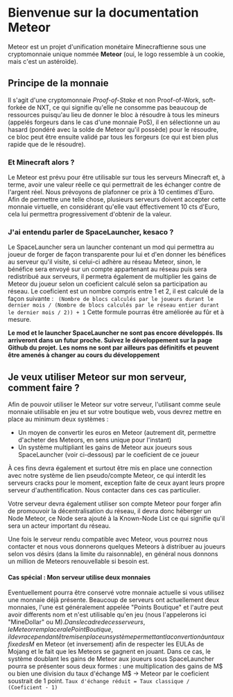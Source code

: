 # Bienvenue sur la documentation Meteor
  Meteor est un projet d'unification monétaire Minecraftienne sous une cryptomonnaie unique nommée **Meteor** (oui, le logo ressemble à un cookie, mais c'est un astéroïde).

## Principe de la monnaie

Il s'agit d'une cryptomonnaie *Proof-of-Stake* et non Proof-of-Work, soft-forkée de NXT, ce qui signifie qu'elle ne consomme pas beaucoup de ressources puisqu'au lieu de donner le bloc à résoudre à tous les mineurs (appelés forgeurs dans le cas d'une monnaie PoS), il en sélectionne un au hasard (pondéré avec la solde de Meteor qu'il possède) pour le résoudre, ce bloc peut être ensuite validé par tous les forgeurs (ce qui est bien plus rapide que de le résoudre).

### Et Minecraft alors ?

Le Meteor est prévu pour être utilisable sur tous les serveurs Minecraft et, à terme, avoir une valeur réelle ce qui permettrait de les échanger contre de l'argent réel. Nous prévoyons de plafonner ce prix à 10 centimes d'Euro.
Afin de permettre une telle chose, plusieurs serveurs doivent accepter cette monnaie virtuelle, en considérant qu'elle vaut éffectivement 10 cts d'Euro, cela lui permettra progressivement d'obtenir de la valeur.

### J'ai entendu parler de SpaceLauncher, kesaco ?

Le SpaceLauncher sera un launcher contenant un mod qui permettra au joueur de forger de façon transparente pour lui et d'en donner les bénéfices au serveur qu'il visite, si celui-ci adhère au réseau Meteor, sinon, le bénéfice sera envoyé sur un compte appartenant au réseau puis sera redistribué aux serveurs, il permetra également de multiplier les gains de Meteor du joueur selon un coeficient calculé selon sa participation au réseau. Le coeficient est un nombre compris entre 1 et 2, il est calculé de la façon suivante : 
``` (Nombre de blocs calculés par le joueurs durant le dernier mois / (Nombre de blocs calculés par le réseau entier durant le dernier mois / 2)) + 1```
Cette formule pourras être améliorée au fûr et à mesure.

**Le mod et le launcher SpaceLauncher ne sont pas encore développés. Ils arriveront dans un futur proche. Suivez le développement sur la page Github du projet.**
**Les noms ne sont par ailleurs pas définitifs et peuvent être amenés à changer au cours du développement**

## Je veux utiliser Meteor sur mon serveur, comment faire ?

Afin de pouvoir utiliser le Meteor sur votre serveur, l'utilisant comme seule monnaie utilisable en jeu et sur votre boutique web, vous devrez mettre en place au minimum deux systèmes :

 - Un moyen de convertir les euros en Meteor (autrement dit, permettre d'acheter des Meteors, en sens unique pour l'instant)
 - Un système multipliant les gains de Meteor aux joueurs sous SpaceLauncher (voir ci-dessous) par le coeficient de ce joueur
 
À ces fins devra également et surtout être mis en place une connection avec notre système de lien pseudo/compte Meteor, ce qui interdit les serveurs cracks pour le moment, exception faite de ceux ayant leurs propre serveur d'authentification. Nous contacter dans ces cas particulier.

Votre serveur devra également utiliser son compte Meteor pour forger afin de promouvoir la décentralisation du réseau, il devra donc héberger un Node Meteor, ce Node sera ajouté à la Known-Node List ce qui signifie qu'il sera un acteur important du réseau.

Une fois le serveur rendu compatible avec Meteor, vous pourrez nous contacter et nous vous donnerons quelques Meteors à distribuer au joueurs selon vos désirs (dans la limite du raisonnable), en général nous donnons un million de Meteors renouvellable si besoin est.

#### Cas spécial : Mon serveur utilise deux monnaies
Eventuellement pourra être conservé votre monnaie actuelle si vous utilisez une monnaie déjà présente. 
Beaucoup de serveurs ont actuellement deux monnaies, l'une est généralement appelée "Points Boutique" et l'autre peut avoir differents nom et n'est utilisable qu'en jeu (nous l'appelerons ici "MineDollar" ou M$). 
Dans le cadre de ces serveurs, le Meteor remplacera le Point Boutique, il devra cependant être mis en place un système permettant la convertion à un taux fixe des M$ en Meteor (et inversement) afin de respecter les EULAs de Mojang et le fait que les Meteors se gagnent en jouant.
Dans ce cas, le système doublant les gains de Meteor aux joueurs sous SpaceLauncher pourra se présenter sous deux formes : une multiplication des gains de M$ ou bien une division du taux d'échange M$ -> Meteor par le coeficient soustrait de 1 point. `Taux d'échange réduit = Taux classique / (Coeficient - 1)` 

